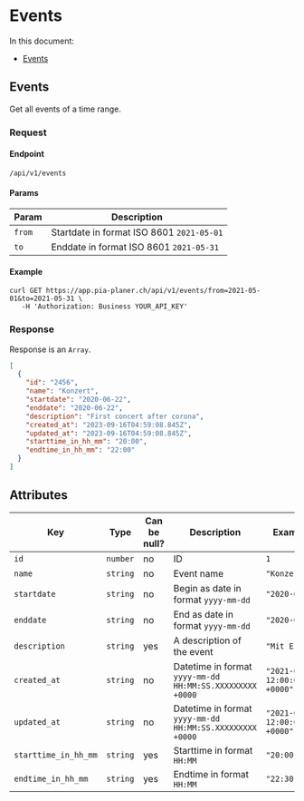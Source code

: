 # Events

In this document:

- [Events](#2-events)

## Events

Get all events of a time range.

### Request

#### Endpoint

```
/api/v1/events
```

#### Params

| Param  | Description                               |
| ------ | ----------------------------------------- |
| `from` | Startdate in format ISO 8601 `2021-05-01` |
| `to`   | Enddate in format ISO 8601 `2021-05-31`   |

#### Example

```
curl GET https://app.pia-planer.ch/api/v1/events/from=2021-05-01&to=2021-05-31 \
   -H 'Authorization: Business YOUR_API_KEY'
```

### Response

Response is an `Array`.

```json
[
  {
    "id": "2456",
    "name": "Konzert",
    "startdate": "2020-06-22",
    "enddate": "2020-06-22",
    "description": "First concert after corona",
    "created_at": "2023-09-16T04:59:08.845Z",
    "updated_at": "2023-09-16T04:59:08.845Z",
    "starttime_in_hh_mm": "20:00",
    "endtime_in_hh_mm": "22:00"
  }
]
```

## Attributes

| Key                  | Type     | Can be null? | Description                                              | Example values                        |
| -------------------- | -------- | ------------ | -------------------------------------------------------- | ------------------------------------- |
| `id`                 | `number` | no           | ID                                                       | `1`                                   |
| `name`               | `string` | no           | Event name                                               | `"Konzert"`                             |
| `startdate`          | `string` | no           | Begin as date in format `yyyy-mm-dd`                     | `"2020-06-22"`                          |
| `enddate`            | `string` | no           | End as date in format `yyyy-mm-dd`                       | `"2020-06-22"`                          |
| `description`        | `string` | yes          | A description of the event                               | `"Mit Eintritt"`                        |
| `created_at`         | `string` | no           | Datetime in format `yyyy-mm-dd HH:MM:SS.XXXXXXXXX +0000` | `"2021-04-19 12:00:00.000000000 +0000"` |
| `updated_at`         | `string` | no           | Datetime in format `yyyy-mm-dd HH:MM:SS.XXXXXXXXX +0000` | `"2021-04-19 12:00:00.000000000 +0000"` |
| `starttime_in_hh_mm` | `string` | yes          | Starttime in format `HH:MM`                              | `"20:00"`                               |
| `endtime_in_hh_mm`   | `string` | yes          | Endtime in format `HH:MM`                                | `"22:30"`                               |
